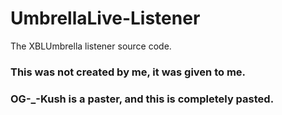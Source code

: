 # UmbrellaLive-Listener
The XBLUmbrella listener source code.

### This was not created by me, it was given to me. 

### OG-_-Kush is a paster, and this is completely pasted. 
